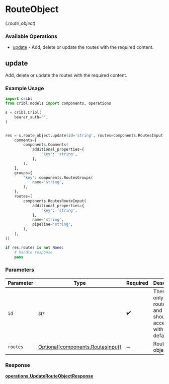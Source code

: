 # RouteObject
(*.route_object*)

### Available Operations

* [update](#update) - Add, delete or update the routes with the required content.

## update

Add, delete or update the routes with the required content.

### Example Usage

```python
import cribl
from cribl.models import components, operations

s = cribl.Cribl(
    bearer_auth="",
)


res = s.route_object.update(id='string', routes=components.RoutesInput(
    comments=[
        components.Comments(
            additional_properties={
                "key": 'string',
            },
        ),
    ],
    groups={
        "key": components.RoutesGroups(
            name='string',
        ),
    },
    routes=[
        components.RoutesRouteInput(
            additional_properties={
                "key": 'string',
            },
            name='string',
            pipeline='string',
        ),
    ],
))

if res.routes is not None:
    # handle response
    pass
```

### Parameters

| Parameter                                                                  | Type                                                                       | Required                                                                   | Description                                                                |
| -------------------------------------------------------------------------- | -------------------------------------------------------------------------- | -------------------------------------------------------------------------- | -------------------------------------------------------------------------- |
| `id`                                                                       | *str*                                                                      | :heavy_check_mark:                                                         | There is only one route entity and it should be accessed with id: default. |
| `routes`                                                                   | [Optional[components.RoutesInput]](../../models/shared/routesinput.md)     | :heavy_minus_sign:                                                         | Routes object                                                              |


### Response

**[operations.UpdateRouteObjectResponse](../../models/operations/updaterouteobjectresponse.md)**

